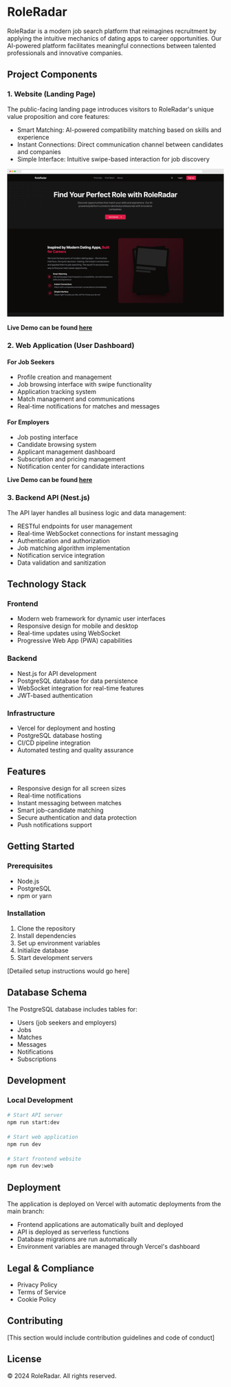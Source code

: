 # RoleRadar

RoleRadar is a modern job search platform that reimagines recruitment by applying the intuitive mechanics of dating apps to career opportunities. Our AI-powered platform facilitates meaningful connections between talented professionals and innovative companies.

## Project Components

### 1. Website (Landing Page)
The public-facing landing page introduces visitors to RoleRadar's unique value proposition and core features:
- Smart Matching: AI-powered compatibility matching based on skills and experience
- Instant Connections: Direct communication channel between candidates and companies
- Simple Interface: Intuitive swipe-based interaction for job discovery

![Landing Page](/assets/hero.png)

**Live Demo can be found [here](https://role-radar-web.vercel.app)**

### 2. Web Application (User Dashboard)

#### For Job Seekers
- Profile creation and management
- Job browsing interface with swipe functionality
- Application tracking system
- Match management and communications
- Real-time notifications for matches and messages

#### For Employers
- Job posting interface
- Candidate browsing system
- Applicant management dashboard
- Subscription and pricing management
- Notification center for candidate interactions

**Live Demo can be found [here](https://role-radar-web.vercel.app/)**


### 3. Backend API (Nest.js)
The API layer handles all business logic and data management:
- RESTful endpoints for user management
- Real-time WebSocket connections for instant messaging
- Authentication and authorization
- Job matching algorithm implementation
- Notification service integration
- Data validation and sanitization


## Technology Stack

### Frontend
- Modern web framework for dynamic user interfaces
- Responsive design for mobile and desktop
- Real-time updates using WebSocket
- Progressive Web App (PWA) capabilities

### Backend
- Nest.js for API development
- PostgreSQL database for data persistence
- WebSocket integration for real-time features
- JWT-based authentication

### Infrastructure
- Vercel for deployment and hosting
- PostgreSQL database hosting
- CI/CD pipeline integration
- Automated testing and quality assurance

## Features
- Responsive design for all screen sizes
- Real-time notifications
- Instant messaging between matches
- Smart job-candidate matching
- Secure authentication and data protection
- Push notifications support

## Getting Started

### Prerequisites
- Node.js
- PostgreSQL
- npm or yarn

### Installation
1. Clone the repository
2. Install dependencies
3. Set up environment variables
4. Initialize database
5. Start development servers

[Detailed setup instructions would go here]

## Database Schema

The PostgreSQL database includes tables for:
- Users (job seekers and employers)
- Jobs
- Matches
- Messages
- Notifications
- Subscriptions

## Development

### Local Development
```bash
# Start API server
npm run start:dev

# Start web application
npm run dev

# Start frontend website
npm run dev:web
```

## Deployment

The application is deployed on Vercel with automatic deployments from the main branch:
- Frontend applications are automatically built and deployed
- API is deployed as serverless functions
- Database migrations are run automatically
- Environment variables are managed through Vercel's dashboard

## Legal & Compliance
- Privacy Policy
- Terms of Service
- Cookie Policy

## Contributing

[This section would include contribution guidelines and code of conduct]

## License

© 2024 RoleRadar. All rights reserved.
